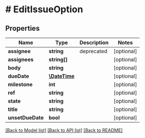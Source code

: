 # # EditIssueOption

## Properties

Name | Type | Description | Notes
------------ | ------------- | ------------- | -------------
**assignee** | **string** | deprecated | [optional]
**assignees** | **string[]** |  | [optional]
**body** | **string** |  | [optional]
**dueDate** | [**\DateTime**](\DateTime.md) |  | [optional]
**milestone** | **int** |  | [optional]
**ref** | **string** |  | [optional]
**state** | **string** |  | [optional]
**title** | **string** |  | [optional]
**unsetDueDate** | **bool** |  | [optional]

[[Back to Model list]](../../README.md#models) [[Back to API list]](../../README.md#endpoints) [[Back to README]](../../README.md)
